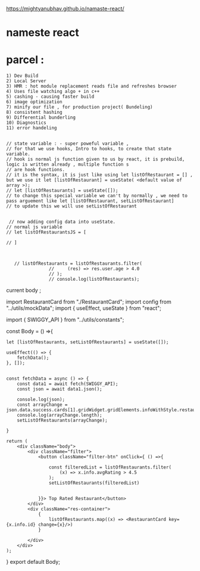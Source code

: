 https://mightyanubhav.github.io/namaste-react/

# nameste react

# parcel : 
	1) Dev Build
	2) Local Server
	3) HMR : hot module replacement reads file and refreshes browser
	4) Uses file watching algo + in c++
	5) cashing - causing faster build
	6) image optimization 
	7) minify our file , for production project( Bundeling)
	8) consistent hashing
	9) Differential bunderling
    10) Diagnostics
    11) error handeling
	

    // state variable : - super poweful variable ,
    // for that we use hooks, Intro to hooks, to create that state variable.
    // hook is normal js function given to us by react, it is prebuild, logic is written already , multiple function s 
    // are hook functions.
    // it is the syntax, it is just like using let listOfRestaurant = [] , but we use it let [listOfRestaurant] = useState( <default value of array >);
    // let [listOfRestaurants] = useState([]);
    // to change this special variable we can't by normally , we need to pass arguement like let [listOfRestaurant, setListOfRestaurant]
    // to update this we will use setListOfRestaurant


	 // now adding config data into useState.
    // normal js variable 
    // let listOfRestaurantsJS = [
        
    // ]



	   // listOfRestaurants = listOfRestaurants.filter(
                    //     (res) => res.user.age > 4.0
                    // );
                    // console.log(listOfRestaurants);


current body ;


import RestaurantCard from "./RestaurantCard";
import config from "../utils/mockData";
import { useEffect, useState } from "react";

import { SWIGGY_API } from "../utils/constants";

const Body = () =>{


    let [listOfRestaurants, setListOfRestaurants] = useState([]);
    
    useEffect(() => {
        fetchData();
    }, []);


    const fetchData = async () => {
        const data1 = await fetch(SWIGGY_API);
        const json = await data1.json();
       
        console.log(json);
        const arrayChange = json.data.success.cards[1].gridWidget.gridElements.infoWithStyle.restaurants;
        console.log(arrayChange.length);
        setListOfRestaurants(arrayChange);

    }

    return (
        <div className="body">
            <div className="filter">
                <button className="filter-btn" onClick={ () =>{

                    const filteredList = listOfRestaurants.filter(
                        (x) => x.info.avgRating > 4.5
                    );
                    setListOfRestaurants(filteredList)

                 
                }}> Top Rated Restaurant</button>
            </div>
            <div className="res-container">  
                {
                    listOfRestaurants.map((x) => <RestaurantCard key={x.info.id} change={x}/>)
                }
               
            </div>
        </div>
    );
}
export default Body;
